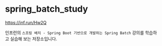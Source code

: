 # spring_batch_study

https://inf.run/Hw2Q

인프런의 `스프링 배치 - Spring Boot 기반으로 개발하는 Spring Batch` 강의를 학습하고 실습해 보는 저장소입니다.

